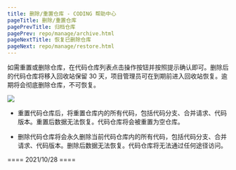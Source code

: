 ```yaml
---
title: 删除/重置仓库 - CODING 帮助中心
pageTitle: 删除/重置仓库
pagePrevTitle: 归档仓库
pagePrev: repo/manage/archive.html
pageNextTitle: 恢复已删除仓库
pageNext: repo/manage/restore.html
---
```



如需重置或删除仓库，在代码仓库列表点击操作按钮并按照提示确认即可。删除后的代码仓库将移入回收站保留 30 天，项目管理员可在到期前进入回收站恢复。逾期将会彻底删除仓库，不可恢复。

![](https://help-assets.codehub.cn/enterprise/20210915160638.png)


*   重置代码仓库后，将重置仓库内的所有代码，包括代码分支、合并请求、代码版本。重置后数据无法恢复。代码仓库将会被重置为空仓库。

*   删除代码仓库将会永久删除当前代码仓库内的所有代码，包括代码分支、合并请求、代码版本。删除后数据无法恢复。代码仓库将无法通过任何途径访问。


==== 2021/10/28 ====
